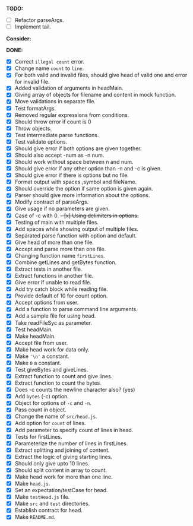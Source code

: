 **TODO:**

- [ ] Refactor parseArgs.
- [ ] Implement tail.

**Consider:**


**DONE:**

- [x] Correct `illegal count` error.
- [x] Change name `count` to `line`.
- [x] For both valid and invalid files, should give head of valid one and error for invalid file.
- [x] Added validation of arguments in headMain.
- [x] Giving array of objects for filename and content in mock function.
- [x] Move validations in separate file.
- [x] Test formatArgs.
- [x] Removed regular expressions from conditions.
- [x] Should throw error if count is 0
- [x] Throw objects.
- [x] Test intermediate parse functions.
- [x] Test validate options.
- [x] Should give error if both options are given together.
- [x] Should also accept -num as -n num.
- [x] Should work without space between n and num.
- [x] Should give error if any other option than -n and -c is given.
- [x] Should give error if there is options but no file.
- [x] Format output with spaces ,symbol and fileName.
- [x] Should override the option if same option is given again.
- [x] Parser should give more information about the options.
- [x] Modify contract of parseArgs.
- [x] Give usage if no parameters are given.
- [x] Case of -c with 0.
~~- [x] Using delimiters in options.~~
- [x] Testing of main with multiple files.
- [x] Add spaces while showing output of multiple files.
- [x] Separated parse function with option and default.
- [x] Give head of more than one file. 
- [x] Accept and parse more than one file.
- [x] Changing function name `firstLines`.
- [x] Combine getLines and getBytes function.
- [x] Extract tests in another file.
- [x] Extract functions in another file.
- [x] Give error if unable to read file.
- [x] Add try catch block while reading file.
- [x] Provide default of 10 for count option.
- [x] Accept options from user.
- [x] Add a function to parse command line arguments.
- [x] Add a sample file for using head.
- [x] Take readFileSyc as parameter.
- [x] Test headMain.
- [x] Make headMain.
- [x] Accept file from user.
- [x] Make head work for data only.
- [x] Make `'\n'` a constant.
- [x] Make `0` a constant.
- [x] Test giveBytes and giveLines.
- [x] Extract function to count and give lines.
- [x] Extract function to count the bytes.
- [x] Does -c counts the newline character also? (yes)
- [x] Add `bytes` (-c) option.
- [x] Object for options of `-c` and `-n`.
- [x] Pass count in object.
- [x] Change the name of `src/head.js`.
- [x] Add option for `count` of lines.
- [x] Add parameter to specify count of lines in head.
- [x] Tests for firstLines.
- [x] Parameterize the number of lines in firstLines. 
- [x] Extract splitting and joining of content.
- [x] Extract the logic of giving starting lines.
- [x] Should only give upto 10 lines.
- [x] Should split content in array to count.
- [x] Make head work for more than one line.
- [x] Make `head.js`.
- [x] Set an expectation/testCase for head.
- [x] Make `testHead.js` file.
- [x] Make `src` and `test` directories.
- [x] Establish contract for head.
- [x] Make `README.md`.